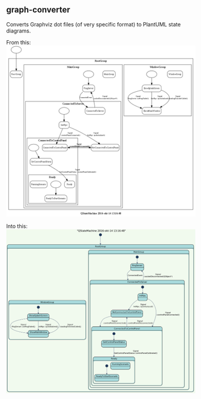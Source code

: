 ## graph-converter

Converts Graphviz dot files (of very specific format) to PlantUML state
diagrams.

From this:
![before](statemachine_0.png)

Into this:
![after](output.png)
